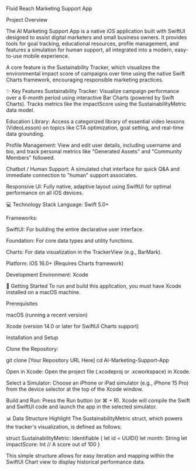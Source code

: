Fluid Reach Marketing Support App

Project Overview

The AI Marketing Support App is a native iOS application built with SwiftUI designed to assist digital marketers and small business owners. It provides tools for goal tracking, educational resources, profile management, and features a simulation for human support, all integrated into a modern, easy-to-use mobile experience.

A core feature is the Sustainability Tracker, which visualizes the environmental impact score of campaigns over time using the native Swift Charts framework, encouraging responsible marketing practices.

✨ Key Features
Sustainability Tracker: Visualize campaign performance over a 6-month period using interactive Bar Charts (powered by Swift Charts). Tracks metrics like the impactScore using the SustainabilityMetric data model.

Education Library: Access a categorized library of essential video lessons (VideoLesson) on topics like CTA optimization, goal setting, and real-time data grounding.

Profile Management: View and edit user details, including username and bio, and track personal metrics like "Generated Assets" and "Community Members" followed.

Chatbot / Human Support: A simulated chat interface for quick Q&A and immediate connection to "human" support associates.

Responsive UI: Fully native, adaptive layout using SwiftUI for optimal performance on all iOS devices.

💻 Technology Stack
Language: Swift 5.0+

Frameworks:

SwiftUI: For building the entire declarative user interface.

Foundation: For core data types and utility functions.

Charts: For data visualization in the TrackerView (e.g., BarMark).

Platform: iOS 16.0+ (Requires Charts framework)

Development Environment: Xcode

🚀 Getting Started
To run and build this application, you must have Xcode installed on a macOS machine.

Prerequisites

macOS (running a recent version)

Xcode (version 14.0 or later for SwiftUI Charts support)

Installation and Setup

Clone the Repository:

git clone [Your Repository URL Here]
cd AI-Marketing-Support-App

Open in Xcode:
Open the project file (.xcodeproj or .xcworkspace) in Xcode.

Select a Simulator:
Choose an iPhone or iPad simulator (e.g., iPhone 15 Pro) from the device selector at the top of the Xcode window.

Build and Run:
Press the Run button (or ⌘ + R). Xcode will compile the Swift and SwiftUI code and launch the app in the selected simulator.

📊 Data Structure Highlight
The SustainabilityMetric struct, which powers the tracker's visualization, is defined as follows:

struct SustainabilityMetric: Identifiable {
    let id = UUID()
    let month: String
    let impactScore: Int // A score out of 100
}

This simple structure allows for easy iteration and mapping within the SwiftUI Chart view to display historical performance data.
